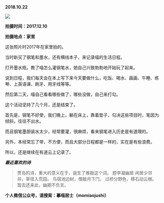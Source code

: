 
          
            
**2018.10.22**



![](//upload-images.jianshu.io/upload_images/51001-ecd3d2e9c3104430.jpg)




**拍摄时间：2017.12.10**

**拍摄地点：家里**

这张照片时2017年在家里拍的。

当时新买了钢笔和墨水，还有横线本子，来记录喵的生活日程。

打开墨水瓶，教了喵怎么灌钢笔水，她自己兴致勃勃地开始玩了起来。

说到日程，我们每天会在本上写下来今天要做什么，吃饭、喝水、画画、午睡、练琴、上英语课、刷牙、用牙线等等。

然后第二天，喵自己看看哪些做了，哪些没做，自己来打勾。

这个活动坚持了几个月，还是结束了。

首先是，钢笔不好使，我们晚上，躺在床上，靠着垫子，勾决这些项目时，笔因为倾斜，往往不出水。

而且钢笔墨胆装水太少，经常要灌，很麻烦，看来钢笔进入历史是有道理的。

另外，本经常忘了带，不方便，而且大部分日程都是一样的，实在是有些浪费。

所以，还是继续在有道云上记录了。


***最近喜欢的诗***
>贾岛的诗，重大的意义在于，诞生了推敲这个词。
题李凝幽居
闲居少邻并，草径入荒园。
鸟宿池边树，僧敲月下门。
过桥分野色，移石动云根。
暂去还来此，幽期不负言。




**个人微信公众号，请搜索：摹喵居士（momiaojushi）**

          
        